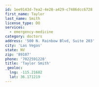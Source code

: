 ```yaml
---
id: 1ee9143d-7ea2-4e28-a429-c7486dcc6728
first_name: Taylor
last_name: Smith
license_type: DO
services:
  - emergency-medicine
category: doctors
address: '500 N. Rainbow Blvd, Suite 203'
city: 'Las Vegas'
state: NV
zip: '89107'
phone: '7022591228'
title: 'Taylor Smith'
_geoloc:
  lng: -115.21682
  lat: 36.171219
---
```

